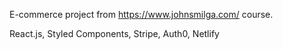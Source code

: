 E-commerce project from https://www.johnsmilga.com/ course. 

React.js, Styled Components, Stripe, Auth0, Netlify
